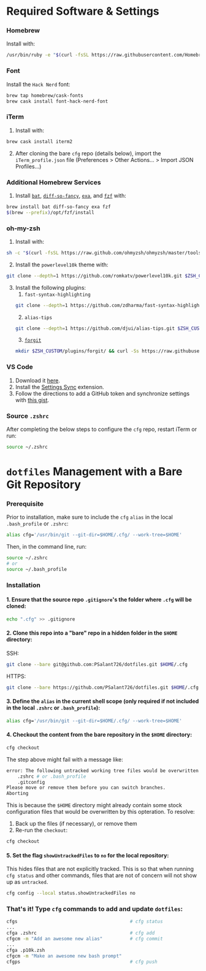 # Required Software & Settings
### Homebrew
Install with:
```sh
/usr/bin/ruby -e "$(curl -fsSL https://raw.githubusercontent.com/Homebrew/install/master/install)"
```
### Font
Install the `Hack Nerd` font:
```sh
brew tap homebrew/cask-fonts
brew cask install font-hack-nerd-font
```

### iTerm
1. Install with:
```sh
brew cask install iterm2
```
2. After cloning the bare `cfg` repo (details below), import the `iTerm_profile.json` file (Preferences > Other Actions... > Import JSON Profiles...)

### Additional Homebrew Services
1. Install [`bat`](https://github.com/sharkdp/bat), [`diff-so-fancy`](https://github.com/so-fancy/diff-so-fancy), [`exa`](https://the.exa.website/), and [`fzf`](https://github.com/junegunn/fzf) with:
```sh
brew install bat diff-so-fancy exa fzf
$(brew --prefix)/opt/fzf/install
```

### oh-my-zsh
1. Install with:
```sh
sh -c "$(curl -fsSL https://raw.github.com/ohmyzsh/ohmyzsh/master/tools/install.sh)"
```
2. Install the `powerlevel10k` theme with:
```sh
git clone --depth=1 https://github.com/romkatv/powerlevel10k.git $ZSH_CUSTOM/themes/powerlevel10k
```
3. Install the following plugins:
    1. `fast-syntax-highlighting`
    ```sh
    git clone --depth=1 https://github.com/zdharma/fast-syntax-highlighting.git $ZSH_CUSTOM/plugins/fast-syntax-highlighting
    ```
    2. `alias-tips`
    ```sh
    git clone --depth=1 https://github.com/djui/alias-tips.git $ZSH_CUSTOM/plugins/fast-syntax-highlighting
    ```
    3. [`forgit`](https://github.com/wfxr/forgit)
    ```sh
    mkdir $ZSH_CUSTOM/plugins/forgit/ && curl -Ss https://raw.githubusercontent.com/wfxr/forgit/master/forgit.plugin.zsh -o $ZSH_CUSTOM/plugins/forgit/forgit.plugin.zsh
    ```

### VS Code
1. Download it [here](https://code.visualstudio.com/).
1. Install the [Settings Sync](https://github.com/shanalikhan/code-settings-sync) extension.
1. Follow the directions to add a GitHub token and synchronize settings with [this gist](https://gist.github.com/PSalant726/a179279267788effc1c4477cc069d04c).

### Source `.zshrc`
After completing the below steps to configure the `cfg` repo, restart iTerm or run:
```sh
source ~/.zshrc
```

# `dotfiles` Management with a Bare Git Repository
### Prerequisite
Prior to installation, make sure to include the `cfg` `alias` in the local `.bash_profile` or `.zshrc`:
```sh
alias cfg='/usr/bin/git --git-dir=$HOME/.cfg/ --work-tree=$HOME'
```

Then, in the command line, run:
```sh
source ~/.zshrc
# or
source ~/.bash_profile
```

### Installation
#### 1. Ensure that the source repo `.gitignore`'s the folder where `.cfg` will be cloned:
```sh
echo ".cfg" >> .gitignore
```

#### 2. Clone this repo into a "bare" repo in a hidden folder in the `$HOME` directory:
SSH:
```sh
git clone --bare git@github.com:PSalant726/dotfiles.git $HOME/.cfg
```
HTTPS:
```sh
git clone --bare https://github.com/PSalant726/dotfiles.git $HOME/.cfg
```

#### 3. Define the `alias` in the current shell scope (only required if not included in the local `.zshrc` or `.bash_profile`):
```sh
alias cfg='/usr/bin/git --git-dir=$HOME/.cfg/ --work-tree=$HOME'
```

#### 4. Checkout the content from the bare repository in the `$HOME` directory:
```sh
cfg checkout
```
The step above might fail with a message like:
```sh
error: The following untracked working tree files would be overwritten by checkout:
    .zshrc # or .bash_profile
    .gitconfig
Please move or remove them before you can switch branches.
Aborting
```
This is because the `$HOME` directory might already contain some stock configuration files that would be overwritten by this opteration. To resolve:
  1. Back up the files (if necessary), or remove them
  2. Re-run the `checkout`:
```sh
cfg checkout
```

#### 5. Set the flag `showUntrackedFiles` to `no` for the local repository:
This hides files that are not explicitly tracked. This is so that when running `cfg status` and other commands, files that are not of concern will not show up as `untracked`.
```sh
cfg config --local status.showUntrackedFiles no
```

### That's it! Type `cfg` commands to add and update `dotfiles`:
```sh
cfgs                                         # cfg status
...
cfga .zshrc                                  # cfg add
cfgcm -m "Add an awesome new alias"          # cfg commit
...
cfga .p10k.zsh
cfgcm -m "Make an awesome new bash prompt"
cfgps                                        # cfg push
```
